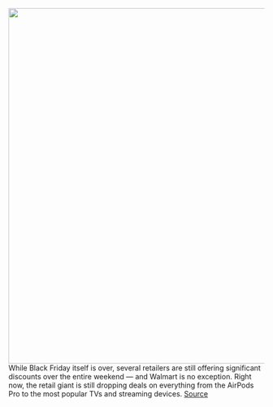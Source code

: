 <img src='https://cdn.vox-cdn.com/thumbor/rfXHroztNi9Sn3pemL8kYO7MGEo=/0x0:2040x2040/1200x800/filters:focal(857x857:1183x1183)/cdn.vox-cdn.com/uploads/chorus_image/image/70154122/DSCF4086.10.jpg' width='700px' /><br/>
While Black Friday itself is over, several retailers are still offering significant discounts over the entire weekend — and Walmart is no exception. Right now, the retail giant is still dropping deals on everything from the AirPods Pro to the most popular TVs and streaming devices.
<a href='https://www.theverge.com/22784126/walmart-black-friday-2021-tech-cyber-monday-deals'> Source <a/>